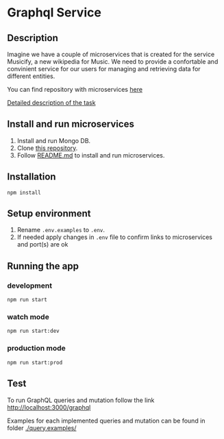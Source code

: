 # Graphql Service

## Description
Imagine we have a couple of microservices that is created for the service Musicify, a new wikipedia for Music. We need to provide a confortable and convinient service for our users for managing and retrieving data for different entities.

You can find repository with microservices [here](https://github.com/rolling-scopes-school/node-graphql-service)

[Detailed description of the task](https://github.com/AlreadyBored/nodejs-assignments/blob/main/assignments/graphql-service/assignment.md) 

## Install and run microservices
1. Install and run Mongo DB.
2. Clone [this repository](https://github.com/rolling-scopes-school/node-graphql-service).
3. Follow [README.md](https://github.com/rolling-scopes-school/node-graphql-service/blob/main/README.md) to install and run microservices.

## Installation

`npm install`

## Setup environment
1. Rename `.env.examples` to `.env`.
2. If needed apply changes in `.env` file to confirm links to microservices and port(s) are ok

## Running the app

### development
`npm run start`

### watch mode
`npm run start:dev`

### production mode
`npm run start:prod`

## Test
To run GraphQL queries and mutation follow the link [http://localhost:3000/graphql](http://localhost:3000/graphql) 

Examples for each implemented queries and mutation can be found in folder [./query.examples/](query.examples)
